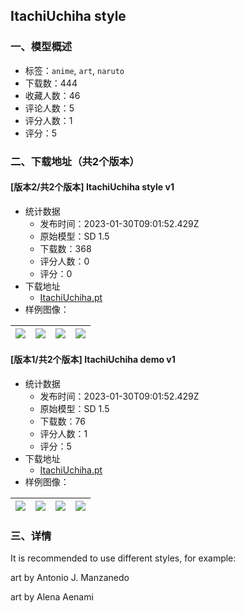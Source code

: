 ## ItachiUchiha style
### 一、模型概述

- 标签：`anime`, `art`, `naruto`
- 下载数：444
- 收藏人数：46
- 评论人数：5
- 评分人数：1
- 评分：5

### 二、下载地址（共2个版本）

#### [版本2/共2个版本] ItachiUchiha style v1

- 统计数据
  - 发布时间：2023-01-30T09:01:52.429Z
  - 原始模型：SD 1.5
  - 下载数：368
  - 评分人数：0
  - 评分：0
- 下载地址
  - [ItachiUchiha.pt](https://civitai.com/api/download/models/6768)
- 样例图像：

| <img src="https://image.civitai.com/xG1nkqKTMzGDvpLrqFT7WA/ec5b1a15-d9dc-437f-a66f-ab1ea18b3b00/width=450/61690.jpeg" /> | <img src="https://image.civitai.com/xG1nkqKTMzGDvpLrqFT7WA/a8e39d94-c67a-4515-ed22-64ea7ae17000/width=450/61689.jpeg" /> | <img src="https://image.civitai.com/xG1nkqKTMzGDvpLrqFT7WA/f538b5b2-5be4-41ab-d170-916bbd86ba00/width=450/61688.jpeg" /> | <img src="https://image.civitai.com/xG1nkqKTMzGDvpLrqFT7WA/2461390c-8e06-4298-d77f-e83576472800/width=450/61687.jpeg" /> |
| ---- | ---- | ---- | ---- |

#### [版本1/共2个版本] ItachiUchiha demo v1

- 统计数据
  - 发布时间：2023-01-30T09:01:52.429Z
  - 原始模型：SD 1.5
  - 下载数：76
  - 评分人数：1
  - 评分：5
- 下载地址
  - [ItachiUchiha.pt](https://civitai.com/api/download/models/6721)
- 样例图像：

| <img src="https://image.civitai.com/xG1nkqKTMzGDvpLrqFT7WA/ec3e4757-03af-4d66-9a43-a86533d6fe00/width=450/61228.jpeg" /> | <img src="https://image.civitai.com/xG1nkqKTMzGDvpLrqFT7WA/1cc19010-5399-47ee-9980-bae1d5b0f100/width=450/61231.jpeg" /> | <img src="https://image.civitai.com/xG1nkqKTMzGDvpLrqFT7WA/ab8a755f-d802-46cc-0d2e-1f8d237f0a00/width=450/61230.jpeg" /> | <img src="https://image.civitai.com/xG1nkqKTMzGDvpLrqFT7WA/6327da4a-8971-45fc-5e55-6280d2b44f00/width=450/61229.jpeg" /> |
| ---- | ---- | ---- | ---- |


### 三、详情
<p>It is recommended to use different styles, for example: </p><p>art by Antonio J. Manzanedo </p><p>art by Alena Aenami</p>